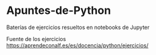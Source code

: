 # Apuntes-de-Python
Baterías de ejercicios resueltos en notebooks de Jupyter 

Fuente de los ejercicios https://aprendeconalf.es/es/docencia/python/ejercicios/

